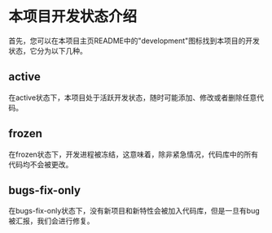 # 本项目开发状态介绍
首先，您可以在本项目主页README中的"development"图标找到本项目的开发状态，它分为以下几种。

## active
在active状态下，本项目处于活跃开发状态，随时可能添加、修改或者删除任意代码。

## frozen
在frozen状态下，开发进程被冻结，这意味着，除非紧急情况，代码库中的所有代码均不会被更改。

## bugs-fix-only
在bugs-fix-only状态下，没有新项目和新特性会被加入代码库，但是一旦有bug被汇报，我们会进行修复。

